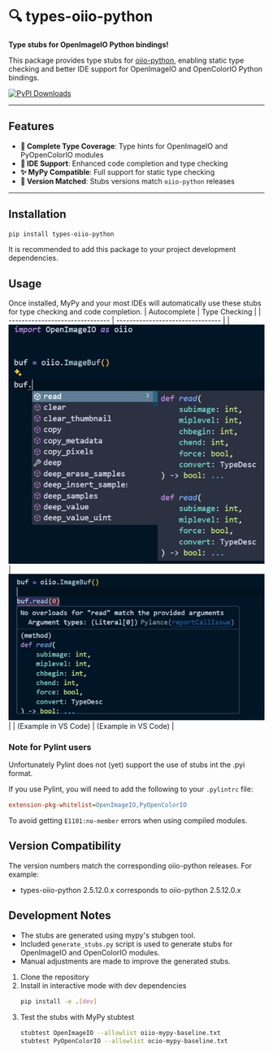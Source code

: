 # 🔍 **types-oiio-python**

**Type stubs for OpenImageIO Python bindings!**

This package provides type stubs for [oiio-python](https://github.com/pypoulp/oiio-python), enabling static type checking and better IDE support for OpenImageIO and OpenColorIO Python bindings.

[![PyPI Downloads](https://static.pepy.tech/badge/types-oiio-python/month)](https://pepy.tech/projects/types-oiio-python)

---

## **Features**

- **🎯 Complete Type Coverage**: Type hints for OpenImageIO and PyOpenColorIO modules
- **🚀 IDE Support**: Enhanced code completion and type checking
- **✨ MyPy Compatible**: Full support for static type checking
- **🔄 Version Matched**: Stubs versions match `oiio-python` releases

---

## **Installation**

```bash
pip install types-oiio-python
```

It is recommended to add this package to your project development dependencies.



## **Usage**

Once installed, MyPy and your most IDEs will automatically use these stubs for type checking and code completion.
| Autocomplete                    | Type Checking                    |
| ------------------------------- | -------------------------------- |
| ![first](img/auto-complete.jpg) | ![second](img/type-checking.jpg) |
| (Example in VS Code)            | (Example in VS Code)             |

### Note for Pylint users

Unfortunately Pylint does not (yet) support the use of stubs int the .pyi format.

If you use Pylint, you will need to add the following to your `.pylintrc` file:

```ini
extension-pkg-whitelist=OpenImageIO,PyOpenColorIO
```
To avoid getting `E1101:no-member` errors when using compiled modules.


## **Version Compatibility**

The version numbers match the corresponding oiio-python releases. For example:
- types-oiio-python 2.5.12.0.x corresponds to oiio-python 2.5.12.0.x

## **Development Notes**

 - The stubs are generated using mypy's stubgen tool.
 - Included `generate_stubs.py` script is used to generate stubs for OpenImageIO and OpenColorIO modules. 
 - Manual adjustments are made to improve the generated stubs.

1. Clone the repository
2. Install in interactive mode with dev dependencies
    ```bash
    pip install -e .[dev]
    ```
1. Test the stubs with MyPy stubtest
    ```bash
    stubtest OpenImageIO --allowlist oiio-mypy-baseline.txt
    stubtest PyOpenColorIO --allowlist ocio-mypy-baseline.txt
    ```
